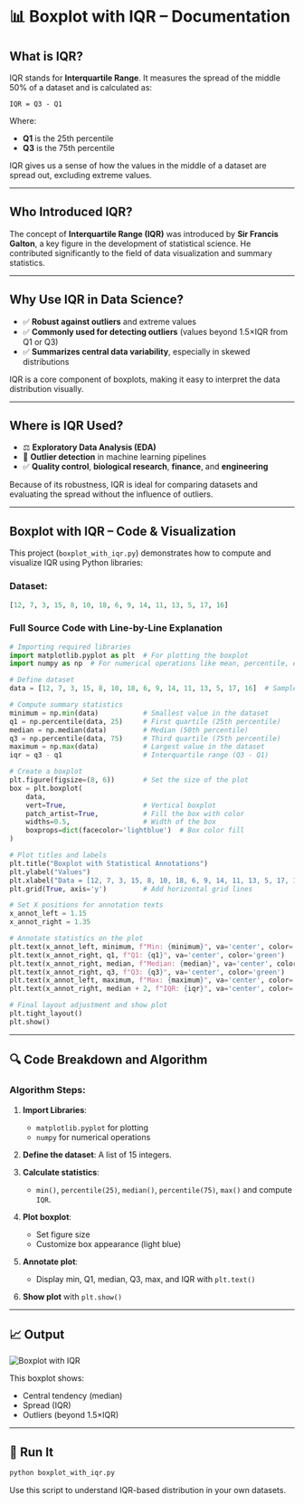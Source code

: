 # 📊 Boxplot with IQR – Documentation

## What is IQR?

IQR stands for **Interquartile Range**. It measures the spread of the middle 50% of a dataset and is calculated as:

```text
IQR = Q3 - Q1
```

Where:

* **Q1** is the 25th percentile
* **Q3** is the 75th percentile

IQR gives us a sense of how the values in the middle of a dataset are spread out, excluding extreme values.

---

## Who Introduced IQR?

The concept of **Interquartile Range (IQR)** was introduced by **Sir Francis Galton**, a key figure in the development of statistical science. He contributed significantly to the field of data visualization and summary statistics.

---

## Why Use IQR in Data Science?

* ✅ **Robust against outliers** and extreme values
* ✅ **Commonly used for detecting outliers** (values beyond 1.5×IQR from Q1 or Q3)
* ✅ **Summarizes central data variability**, especially in skewed distributions

IQR is a core component of boxplots, making it easy to interpret the data distribution visually.

---

## Where is IQR Used?

* ⚖️ **Exploratory Data Analysis (EDA)**
* 🔎 **Outlier detection** in machine learning pipelines
* ✅ **Quality control**, **biological research**, **finance**, and **engineering**

Because of its robustness, IQR is ideal for comparing datasets and evaluating the spread without the influence of outliers.

---

## Boxplot with IQR – Code & Visualization

This project (`boxplot_with_iqr.py`) demonstrates how to compute and visualize IQR using Python libraries:

### Dataset:

```python
[12, 7, 3, 15, 8, 10, 18, 6, 9, 14, 11, 13, 5, 17, 16]
```

### Full Source Code with Line-by-Line Explanation

```python
# Importing required libraries
import matplotlib.pyplot as plt  # For plotting the boxplot
import numpy as np  # For numerical operations like mean, percentile, etc.

# Define dataset
data = [12, 7, 3, 15, 8, 10, 18, 6, 9, 14, 11, 13, 5, 17, 16]  # Sample data points

# Compute summary statistics
minimum = np.min(data)           # Smallest value in the dataset
q1 = np.percentile(data, 25)     # First quartile (25th percentile)
median = np.median(data)         # Median (50th percentile)
q3 = np.percentile(data, 75)     # Third quartile (75th percentile)
maximum = np.max(data)           # Largest value in the dataset
iqr = q3 - q1                    # Interquartile range (Q3 - Q1)

# Create a boxplot
plt.figure(figsize=(8, 6))       # Set the size of the plot
box = plt.boxplot(
    data,
    vert=True,                   # Vertical boxplot
    patch_artist=True,           # Fill the box with color
    widths=0.5,                  # Width of the box
    boxprops=dict(facecolor='lightblue')  # Box color fill
)

# Plot titles and labels
plt.title("Boxplot with Statistical Annotations")
plt.ylabel("Values")
plt.xlabel("Data = [12, 7, 3, 15, 8, 10, 18, 6, 9, 14, 11, 13, 5, 17, 16]")
plt.grid(True, axis='y')         # Add horizontal grid lines

# Set X positions for annotation texts
x_annot_left = 1.15
x_annot_right = 1.35

# Annotate statistics on the plot
plt.text(x_annot_left, minimum, f"Min: {minimum}", va='center', color='blue')
plt.text(x_annot_right, q1, f"Q1: {q1}", va='center', color='green')
plt.text(x_annot_right, median, f"Median: {median}", va='center', color='red')
plt.text(x_annot_right, q3, f"Q3: {q3}", va='center', color='green')
plt.text(x_annot_left, maximum, f"Max: {maximum}", va='center', color='blue')
plt.text(x_annot_right, median + 2, f"IQR: {iqr}", va='center', color='purple')  # Display IQR value above median

# Final layout adjustment and show plot
plt.tight_layout()
plt.show()
```

---

## 🔍 Code Breakdown and Algorithm

### Algorithm Steps:

1. **Import Libraries**:

   * `matplotlib.pyplot` for plotting
   * `numpy` for numerical operations

2. **Define the dataset**: A list of 15 integers.

3. **Calculate statistics**:

   * `min()`, `percentile(25)`, `median()`, `percentile(75)`, `max()` and compute `IQR`.

4. **Plot boxplot**:

   * Set figure size
   * Customize box appearance (light blue)

5. **Annotate plot**:

   * Display min, Q1, median, Q3, max, and IQR with `plt.text()`

6. **Show plot** with `plt.show()`

---

## 📈 Output

![Boxplot with IQR](boxplot_with_iqr.png)

This boxplot shows:

* Central tendency (median)
* Spread (IQR)
* Outliers (beyond 1.5×IQR)

---

## 🚀 Run It

```bash
python boxplot_with_iqr.py
```

Use this script to understand IQR-based distribution in your own datasets.
